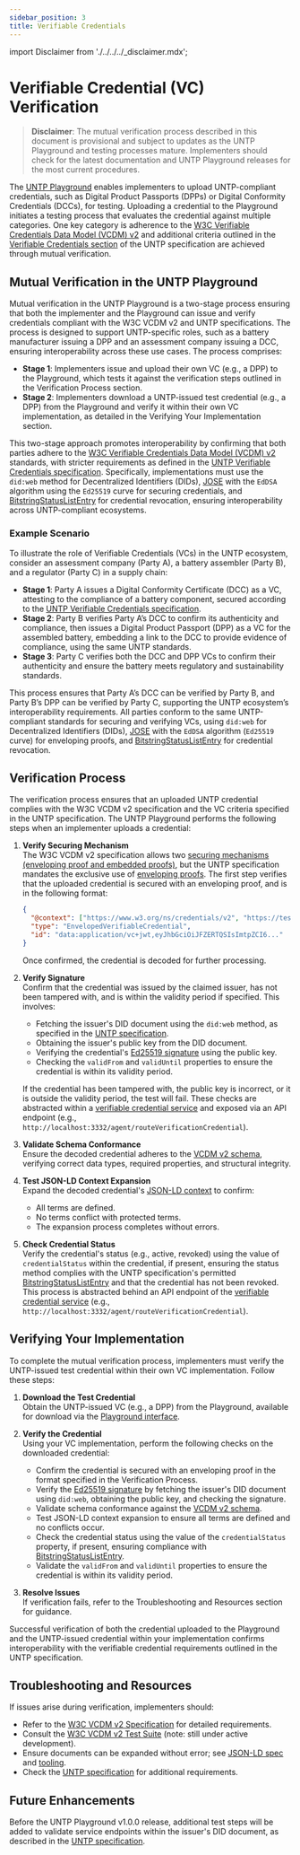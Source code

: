 ```yaml
---
sidebar_position: 3
title: Verifiable Credentials
---
```


import Disclaimer from './../../../\_disclaimer.mdx';

<Disclaimer />

# Verifiable Credential (VC) Verification

> **Disclaimer**: The mutual verification process described in this document is provisional and subject to updates as the UNTP Playground and testing processes mature. Implementers should check for the latest documentation and UNTP Playground releases for the most current procedures.

The [UNTP Playground](https://test.uncefact.org/untp-playground) enables implementers to upload UNTP-compliant credentials, such as Digital Product Passports (DPPs) or Digital Conformity Credentials (DCCs), for testing. Uploading a credential to the Playground initiates a testing process that evaluates the credential against multiple categories. One key category is adherence to the [W3C Verifiable Credentials Data Model (VCDM) v2](https://www.w3.org/TR/vc-data-model-2.0/) and additional criteria outlined in the [Verifiable Credentials section](https://uncefact.github.io/spec-untp/docs/specification/VerifiableCredentials) of the UNTP specification are achieved through mutual verification.

## Mutual Verification in the UNTP Playground

Mutual verification in the UNTP Playground is a two-stage process ensuring that both the implementer and the Playground can issue and verify credentials compliant with the W3C VCDM v2 and UNTP specifications. The process is designed to support UNTP-specific roles, such as a battery manufacturer issuing a DPP and an assessment company issuing a DCC, ensuring interoperability across these use cases. The process comprises:

- **Stage 1**: Implementers issue and upload their own VC (e.g., a DPP) to the Playground, which tests it against the verification steps outlined in the Verification Process section.
- **Stage 2**: Implementers download a UNTP-issued test credential (e.g., a DPP) from the Playground and verify it within their own VC implementation, as detailed in the Verifying Your Implementation section.

This two-stage approach promotes interoperability by confirming that both parties adhere to the [W3C Verifiable Credentials Data Model (VCDM) v2](https://www.w3.org/TR/vc-data-model-2.0/) standards, with stricter requirements as defined in the [UNTP Verifiable Credentials specification](https://uncefact.github.io/spec-untp/docs/specification/VerifiableCredentials). Specifically, implementations must use the `did:web` method for Decentralized Identifiers (DIDs), [JOSE](https://www.w3.org/TR/vc-jose-cose/) with the `EdDSA` algorithm using the `Ed25519` curve for securing credentials, and [BitstringStatusListEntry](https://www.w3.org/TR/vc-bitstring-status-list/) for credential revocation, ensuring interoperability across UNTP-compliant ecosystems.

### Example Scenario

To illustrate the role of Verifiable Credentials (VCs) in the UNTP ecosystem, consider an assessment company (Party A), a battery assembler (Party B), and a regulator (Party C) in a supply chain:

- **Stage 1**: Party A issues a Digital Conformity Certificate (DCC) as a VC, attesting to the compliance of a battery component, secured according to the [UNTP Verifiable Credentials specification](https://uncefact.github.io/spec-untp/docs/specification/VerifiableCredentials).
- **Stage 2**: Party B verifies Party A’s DCC to confirm its authenticity and compliance, then issues a Digital Product Passport (DPP) as a VC for the assembled battery, embedding a link to the DCC to provide evidence of compliance, using the same UNTP standards.
- **Stage 3**: Party C verifies both the DCC and DPP VCs to confirm their authenticity and ensure the battery meets regulatory and sustainability standards.

This process ensures that Party A’s DCC can be verified by Party B, and Party B’s DPP can be verified by Party C, supporting the UNTP ecosystem’s interoperability requirements. All parties conform to the same UNTP-compliant standards for securing and verifying VCs, using `did:web` for Decentralized Identifiers (DIDs), [JOSE](https://www.w3.org/TR/vc-jose-cose/) with the `EdDSA` algorithm (`Ed25519` curve) for enveloping proofs, and [BitstringStatusListEntry](https://www.w3.org/TR/vc-bitstring-status-list/) for credential revocation.

## Verification Process

The verification process ensures that an uploaded UNTP credential complies with the W3C VCDM v2 specification and the VC criteria specified in the UNTP specification. The UNTP Playground performs the following steps when an implementer uploads a credential:

1. **Verify Securing Mechanism**  
   The W3C VCDM v2 specification allows two [securing mechanisms (enveloping proof and embedded proofs)](https://www.w3.org/TR/vc-data-model-2.0/#securing-mechanisms), but the UNTP specification mandates the exclusive use of [enveloping proofs](https://uncefact.github.io/spec-untp/docs/specification/VerifiableCredentials#verifiable-credential-profile). The first step verifies that the uploaded credential is secured with an enveloping proof, and is in the following format:

   ```json
   {
     "@context": ["https://www.w3.org/ns/credentials/v2", "https://test.uncefact.org/vocabulary/untp/dpp/0.6.0/"],
     "type": "EnvelopedVerifiableCredential",
     "id": "data:application/vc+jwt,eyJhbGciOiJFZERTQSIsImtpZCI6..."
   }
   ```

   Once confirmed, the credential is decoded for further processing.

2. **Verify Signature**  
   Confirm that the credential was issued by the claimed issuer, has not been tampered with, and is within the validity period if specified. This involves:

   - Fetching the issuer's DID document using the `did:web` method, as specified in the [UNTP specification](https://uncefact.github.io/spec-untp/docs/specification/DigitalIdentityAnchor#did-methods).
   - Obtaining the issuer's public key from the DID document.
   - Verifying the credential's [Ed25519 signature](https://ed25519.cr.yp.to/) using the public key.
   - Checking the `validFrom` and `validUntil` properties to ensure the credential is within its validity period.

   If the credential has been tampered with, the public key is incorrect, or it is outside the validity period, the test will fail. These checks are abstracted within a [verifiable credential service](/docs/mock-apps/dependent-services/verifiable-credential-service.md) and exposed via an API endpoint (e.g., `http://localhost:3332/agent/routeVerificationCredential`).

3. **Validate Schema Conformance**  
   Ensure the decoded credential adheres to the [VCDM v2 schema](https://w3c.github.io/vc-data-model/schema/verifiable-credential/verifiable-credential-schema.json), verifying correct data types, required properties, and structural integrity.

4. **Test JSON-LD Context Expansion**  
   Expand the decoded credential's [JSON-LD context](https://www.w3.org/ns/credentials/v2) to confirm:

   - All terms are defined.
   - No terms conflict with protected terms.
   - The expansion process completes without errors.

5. **Check Credential Status**  
   Verify the credential's status (e.g., active, revoked) using the value of `credentialStatus` within the credential, if present, ensuring the status method complies with the UNTP specification's permitted [BitstringStatusListEntry](https://www.w3.org/TR/vc-bitstring-status-list/) and that the credential has not been revoked. This process is abstracted behind an API endpoint of the [verifiable credential service](/docs/mock-apps/dependent-services/verifiable-credential-service.md) (e.g., `http://localhost:3332/agent/routeVerificationCredential`).

## Verifying Your Implementation

To complete the mutual verification process, implementers must verify the UNTP-issued test credential within their own VC implementation. Follow these steps:

1. **Download the Test Credential**  
   Obtain the UNTP-issued VC (e.g., a DPP) from the Playground, available for download via the [Playground interface](https://test.uncefact.org/untp-playground).

2. **Verify the Credential**  
   Using your VC implementation, perform the following checks on the downloaded credential:

   - Confirm the credential is secured with an enveloping proof in the format specified in the Verification Process.
   - Verify the [Ed25519 signature](https://ed25519.cr.yp.to/) by fetching the issuer's DID document using `did:web`, obtaining the public key, and checking the signature.
   - Validate schema conformance against the [VCDM v2 schema](https://w3c.github.io/vc-data-model/schema/verifiable-credential/verifiable-credential-schema.json).
   - Test JSON-LD context expansion to ensure all terms are defined and no conflicts occur.
   - Check the credential status using the value of the `credentialStatus` property, if present, ensuring compliance with [BitstringStatusListEntry](https://www.w3.org/TR/vc-bitstring-status-list/).
   - Validate the `validFrom` and `validUntil` properties to ensure the credential is within its validity period.

3. **Resolve Issues**  
   If verification fails, refer to the Troubleshooting and Resources section for guidance.

Successful verification of both the credential uploaded to the Playground and the UNTP-issued credential within your implementation confirms interoperability with the verifiable credential requirements outlined in the UNTP specification.

## Troubleshooting and Resources

If issues arise during verification, implementers should:

- Refer to the [W3C VCDM v2 Specification](https://www.w3.org/TR/vc-data-model-2.0/) for detailed requirements.
- Consult the [W3C VCDM v2 Test Suite](https://github.com/w3c/vc-data-model-2.0-test-suite) (note: still under active development).
- Ensure documents can be expanded without error; see [JSON-LD spec](https://json-ld.org/) and [tooling](https://json-ld.org/#developers).
- Check the [UNTP specification](https://uncefact.github.io/spec-untp/docs/specification/) for additional requirements.

## Future Enhancements

Before the UNTP Playground v1.0.0 release, additional test steps will be added to validate service endpoints within the issuer's DID document, as described in the [UNTP specification](https://uncefact.github.io/spec-untp/docs/specification/DigitalIdentityAnchor#via-did-service-endpoint).

